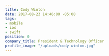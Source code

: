 ```yaml
---
title: Cody Winton
date: 2017-08-23 14:46:00 -05:00
tags:
- mobile
- ios
- swift
position: 0
company_title: President & Technology Officer
profile_image: "/uploads/cody-winton.jpg"
---
```


